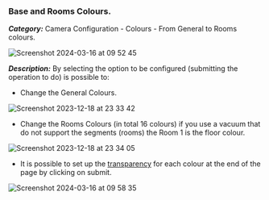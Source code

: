 ### Base and Rooms Colours.

***Category:*** Camera Configuration - Colours - From General to Rooms colours.

![Screenshot 2024-03-16 at 09 52 45](https://github.com/sca075/valetudo_vacuum_camera/assets/82227818/bc6db2ee-9a12-48fa-b5de-9cbab1b4e2de)


***Description:***
By selecting the option to be configured (submitting the operation to do) is possible to:

- Change the General Colours.

![Screenshot 2023-12-18 at 23 33 42](https://github.com/sca075/valetudo_vacuum_camera/assets/82227818/e301ecba-2608-499f-92c5-197b62400d70)

- Change the Rooms Colours (in total 16 colours) if you use a vacuum that do not support the segments (rooms) the Room 1
  is the floor colour.

![Screenshot 2023-12-18 at 23 34 05](https://github.com/sca075/valetudo_vacuum_camera/assets/82227818/24fbad4d-3cef-474f-9a27-9ada411ad6d3)

- It is possible to set up the [transparency](./transparency.md) for each colour at the end of the page by clicking on
  submit.
  
![Screenshot 2024-03-16 at 09 58 35](https://github.com/sca075/valetudo_vacuum_camera/assets/82227818/6d276689-cd8e-4948-ba82-5027a9be3902)
